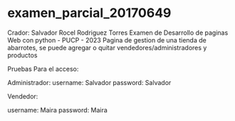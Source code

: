 # examen_parcial_20170649
Crador: Salvador Rocel Rodriguez Torres
Examen de Desarrollo de paginas Web con python - PUCP - 2023
Pagina de gestion de una tienda de abarrotes, se puede agregar o quitar vendedores/administradores y productos

Pruebas Para el acceso:

Administrador:
username: Salvador
password: Salvador

Vendedor:

username: Maira
password: Maira
